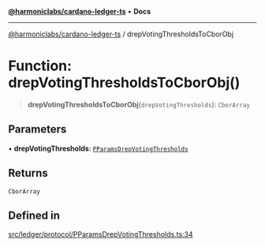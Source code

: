 [**@harmoniclabs/cardano-ledger-ts**](../README.md) • **Docs**

***

[@harmoniclabs/cardano-ledger-ts](../globals.md) / drepVotingThresholdsToCborObj

# Function: drepVotingThresholdsToCborObj()

> **drepVotingThresholdsToCborObj**(`drepVotingThresholds`): `CborArray`

## Parameters

• **drepVotingThresholds**: [`PParamsDrepVotingThresholds`](../interfaces/PParamsDrepVotingThresholds.md)

## Returns

`CborArray`

## Defined in

[src/ledger/protocol/PParamsDrepVotingThresholds.ts:34](https://github.com/HarmonicLabs/cardano-ledger-ts/blob/94dd590ffe94133126b0d8d49920fc7b002e1975/src/ledger/protocol/PParamsDrepVotingThresholds.ts#L34)
